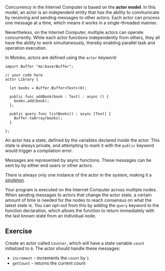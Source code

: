 Concurrency in the Internet Computer is based on the **actor model**. In this model, an actor is an
independent entity that has the ability to communicate by receiving and sending messages to other
actors. Each actor can process one message at a time, which means it works in a single-threaded manner.

Nevertheless, on the Internet Computer, multiple actors can operate concurrently. While each actor
functions independently from others, they all have the ability to work simultaneously, thereby
enabling parallel task and operation execution.

In Motoko, actors are defined using the `actor` keyword:

```motoko
import Buffer "mo:base/Buffer";

// your code here
actor Library {

  let books = Buffer.Buffer<Text>(0);

  public func addBook(book : Text) : async () {
    books.add(book);
  };

  public query func listBooks() : async [Text] {
    Buffer.toArray(books);
  }

};
```

An actor has a state, defined by the variables declared inside the actor. This state is
always private, and attempting to mark it with the `public` keyword would trigger a compilation
error.

Messages are represented by async functions. These messages can be sent by by either end users or
other actors.

There is always only one instance of the actor in the system, making it a [singleton](TODO:link).

Your program is executed on the Internet Computer across multiple nodes. When sending messages to
actors that change the actor state, a certain amount of time is needed for the nodes to reach
consensus on what the latest state is. You can opt-out from this by adding the `query` keyword to
the function declaration, which allows the function to return immediately with the last known state
from an individual node.

## Exercise

Create an actor called `Counter`, which will have a state variable `count` initialized to `0`.
The actor should handle these messages:

- `increment` - increments the `count` by `1`
- `getCount` - returns the current count
